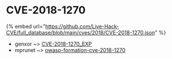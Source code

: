 # CVE-2018-1270
{% embed url="https://github.com/Live-Hack-CVE/full_database/blob/main/cves/2018/CVE-2018-1270.json" %}

* genxor ~> [CVE-2018-1270_EXP](https://www.alice-snow.ru/2018/database/cve-2018-1270/cve-2018-1270_exp-genxor)
* mprunet ~> [owasp-formation-cve-2018-1270](https://www.alice-snow.ru/2018/database/cve-2018-1270/owasp-formation-cve-2018-1270-mprunet)